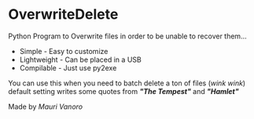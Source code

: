 # OverwriteDelete
Python Program to Overwrite files in order to be unable to recover them...

<ul>
<li> Simple - Easy to customize</li>
<li> Lightweight - Can be placed in a USB</li>
<li> Compilable - Just use py2exe </li>
</ul>

You can use this when you need to batch delete a ton of files (<i>*wink* *wink*</i>)
<br>default setting writes some quotes from <i><b>"The Tempest"</b></i> and <i><b>"Hamlet"</b></i>


Made by <i>Mauri Vanoro</i>
